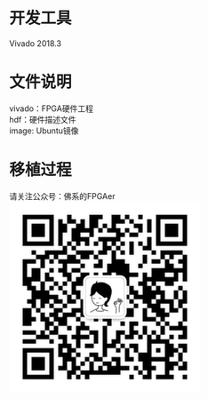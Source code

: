# 开发工具  
Vivado 2018.3

# 文件说明
 vivado：FPGA硬件工程   
hdf：硬件描述文件  
image: Ubuntu镜像  
# 移植过程
请关注公众号：佛系的FPGAer  
![avatar](https://github.com/buaa-zzx/Edgeboard-MPSOC-FPGA/blob/main/Ubuntu%E7%B3%BB%E7%BB%9F%E7%A7%BB%E6%A4%8D/weichart.jpg)